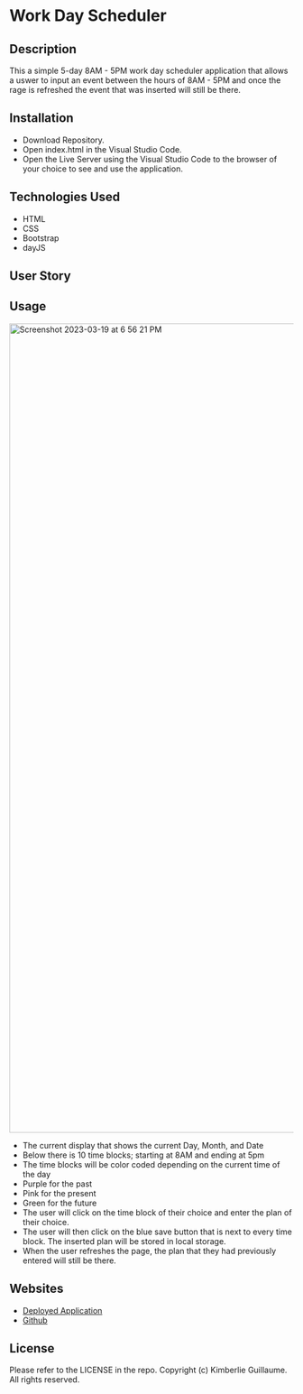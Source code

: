 # Work Day Scheduler 

## Description
This a simple 5-day 8AM - 5PM work day scheduler application that allows a uswer to input an event between the hours of 8AM - 5PM and once the rage is refreshed the event that was inserted will still be there. 

## Installation
- Download Repository. 
- Open index.html in the Visual Studio Code. 
- Open the Live Server using the Visual Studio Code to the browser of your choice to see and use the application.

## Technologies Used 
- HTML
- CSS
- Bootstrap
- dayJS

## User Story 

## Usage

<img width="1435" alt="Screenshot 2023-03-19 at 6 56 21 PM" src="https://user-images.githubusercontent.com/96274023/226214969-4c19922f-4c87-484c-8f02-205404dbb5d4.png">


- The current display that shows the current Day, Month, and Date
- Below there is 10 time blocks; starting at 8AM and ending at 5pm
- The time blocks will be color coded depending on the current time of the day
- Purple for the past
- Pink for the present
- Green for the future
- The user will click on the time block of their choice and enter the plan of their choice. 
- The user will then click on the blue save button that is next to every time block. The inserted plan will be stored in local storage. 
- When the user refreshes the page, the plan that they had previously entered will still be there. 

 ## Websites

- [Deployed Application](https://kimberlie901.github.io/Work_Day_Scheduler/)
- [Github](https://github.com/kimberlie901/Work_Day_Scheduler)

## License 

Please refer to the LICENSE in the repo. Copyright (c) Kimberlie Guillaume. All rights reserved. 
